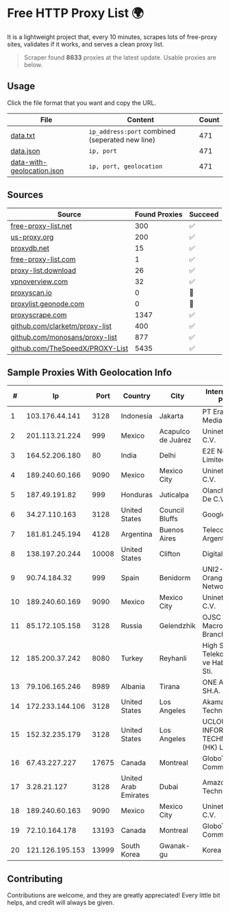 
# Free HTTP Proxy List 🌍

It is a lightweight project that, every 10 minutes, scrapes lots of free-proxy sites, validates if it works, and serves a clean proxy list.


> Scraper found **8633** proxies at the latest update. Usable proxies are below.

## Usage

Click the file format that you want and copy the URL.


|File|Content|Count|
|----|-------|-----|
|[data.txt](https://raw.githubusercontent.com/themiralay/Proxy-List-World/master/data.txt)|`ip_address:port` combined (seperated new line)|471|
|[data.json](https://raw.githubusercontent.com/themiralay/Proxy-List-World/master/data.json)|`ip, port`|471|
|[data-with-geolocation.json](https://raw.githubusercontent.com/themiralay/Proxy-List-World/master/data-with-geolocation.json)|`ip, port, geolocation`|471|

## Sources

|Source|Found Proxies|Succeed|
|------|-------------|-------|
|[free-proxy-list.net](https://free-proxy-list.net)|300|✅|
|[us-proxy.org](https://www.us-proxy.org)|200|✅|
|[proxydb.net](http://proxydb.net)|15|✅|
|[free-proxy-list.com](https://free-proxy-list.com/?page=&port=&type%5B%5D=http&type%5B%5D=https&up_time=0&search=Search)|1|✅|
|[proxy-list.download](https://www.proxy-list.download/HTTP)|26|✅|
|[vpnoverview.com](https://vpnoverview.com/privacy/anonymous-browsing/free-proxy-servers)|32|✅|
|[proxyscan.io](https://www.proxyscan.io)|0|🚫|
|[proxylist.geonode.com](https://proxylist.geonode.com/api/proxy-list?limit=300&page=1&sort_by=lastChecked&sort_type=desc&protocols=http,https)|0|🚫|
|[proxyscrape.com](https://api.proxyscrape.com/v2/?request=displayproxies&protocol=http&timeout=10000&country=all&ssl=all&anonymity=all)|1347|✅|
|[github.com/clarketm/proxy-list](https://raw.githubusercontent.com/clarketm/proxy-list/master/proxy-list-raw.txt)|400|✅|
|[github.com/monosans/proxy-list](https://raw.githubusercontent.com/monosans/proxy-list/main/proxies/http.txt)|877|✅|
|[github.com/TheSpeedX/PROXY-List](https://raw.githubusercontent.com/TheSpeedX/PROXY-List/master/http.txt)|5435|✅|


## Sample Proxies With Geolocation Info

|#|Ip|Port|Country|City|Internet Service Provider|
|-|--|----|-------|----|-------------------------|
|1|103.176.44.141|3128|Indonesia|Jakarta|PT Era Digital Media|
|2|201.113.21.224|999|Mexico|Acapulco de Juárez|Uninet S.A. de C.V.|
|3|164.52.206.180|80|India|Delhi|E2E Networks Limited|
|4|189.240.60.166|9090|Mexico|Mexico City|Uninet S.A. de C.V.|
|5|187.49.191.82|999|Honduras|Juticalpa|Olancho NET S.r.l. De C.V.|
|6|34.27.110.163|3128|United States|Council Bluffs|Google LLC|
|7|181.81.245.194|4128|Argentina|Buenos Aires|Telecom Argentina S.A.|
|8|138.197.20.244|10008|United States|Clifton|DigitalOcean, LLC|
|9|90.74.184.32|999|Spain|Benidorm|UNI2-NET - Orange Spain Network|
|10|189.240.60.169|9090|Mexico|Mexico City|Uninet S.A. de C.V.|
|11|85.172.105.158|3128|Russia|Gelendzhik|OJSC Rostelecom Macroregional Branch South|
|12|185.200.37.242|8080|Turkey|Reyhanli|High Speed Telekomunikasyon ve Hab. Hiz. Ltd. Sti.|
|13|79.106.165.246|8989|Albania|Tirana|ONE ALBANIA SH.A.|
|14|172.233.144.106|3128|United States|Los Angeles|Akamai Technologies, Inc.|
|15|152.32.235.179|3128|United States|Los Angeles|UCLOUD INFORMATION TECHNOLOGY (HK) LIMITED|
|16|67.43.227.227|17675|Canada|Montreal|GloboTech Communications|
|17|3.28.21.127|3128|United Arab Emirates|Dubai|Amazon Technologies Inc.|
|18|189.240.60.163|9090|Mexico|Mexico City|Uninet S.A. de C.V.|
|19|72.10.164.178|13193|Canada|Montreal|GloboTech Communications|
|20|121.126.195.153|13999|South Korea|Gwanak-gu|Korea Telecom|



## Contributing

Contributions are welcome, and they are greatly appreciated! Every
little bit helps, and credit will always be given.

